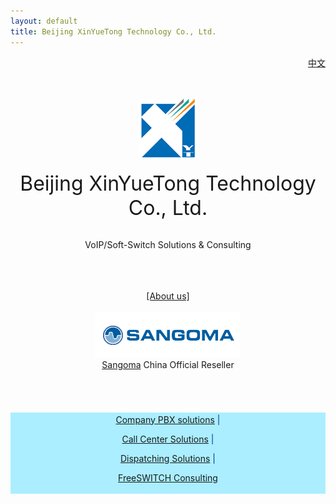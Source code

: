 ```yaml
---
layout: default
title: Beijing XinYueTong Technology Co., Ltd.
---
```


<div id="topnav" style="float:right">
	<a href="/">中文</a>
</div>

<br>
<br>
<div align="center">

<br />
<br />

<img src="/images/logo.png" border="0"/>

<br />
<br />
<span style="font-size:32px">Beijing XinYueTong Technology Co., Ltd.</span>


<br />
<br />

<span style="font-size:14px">VoIP/Soft-Switch Solutions & Consulting</span>

<br />
<br />
<br />
<a href="#about" rel="facebox">[About us]</a>
<br />
<br />
<img src="/images/sangoma.png" border="0"/>
<br />
<span style="font-size:14px"><a href="http://sangoma.com/">Sangoma</a> China Official Reseller</span>
<br />
<br />
<br />
<br />
<br />

<div style="color:#039;font-size:14px;background-color:#AEF;padding:3px">
<a href="#ipt_solutions" rel="facebox">Company PBX solutions</a> |

<a href="#callcenter_solutions" rel="facebox">Call Center Solutions</a> |

<a href="#dispatching_solutions" rel="facebox">Dispatching Solutions</a> |

<a href="#freeswitch_solutions" rel="facebox">FreeSWITCH Consulting</a>
</div>
<br />

</div>

<div id="about" style="font-size:14px;display:none">

Founded at early 2011, we offer SIP/VoIP related products, solutions and consulting.
<br><br>
Our core team members came from well known call center vendors, telecommunication companies and joint ventures.
We have 10+ years of rich experiences on the call center industry and marketing and
our customers ranges in government, military, petro, education, telecom carrier industries or fields locally(Asia/China) and around the world.
We also have good/large partnership with varies system integrators and device vendors.
  
<br><br>
Our goal is to offer reliable, open, and feature rich communication products and services for the success of you and your companny.

<br><br>
Contact us for more information: <input type="text" value="info@x-y-t.com" readonly>
</div>

<div id="freeswitch_solutions" style="font-size:14px;display:none">
<p>
	We provide support and services for the FreeSWITCH Open Source Soft-Switch (http://www.freeswitch.org) in Chinese Language and English.

</p><p>
	We have years of FreeSWITCH Experience and our core technicians are active members in the FreeSWITCH community and we contributed numerous patches and improvements in the last few years.
</p><p>
	We offer custom consulting as well as commercial support contracts to help you maintain your FreeSWITCH installation.
</p><p>
	We are partener of the official FreeSWITCH Solutions (http://www.freeswitchsolutions.com/) and we make sure every customer can get deep and solid support.
</p><p>
	Contact us for more information: <input type="text" value="info@x-y-t.com" readonly>
</div>

<div id="dispatching_solutions" style="font-size:14px;display:none">
<p>
	We offer advanced dispatching &amp; commanding system which was designed to improve efficiency for produce factory such as Petrolem, Steel Works, Electric Power, coal Industry, etc corporation.
</p><p>
	Our solution provides efficient and flexible communications mode, multi-level call control by it's top design and though our solid soft-switch system. The friendly user interface ensures it even more efficient and easier to use.
</p><p>
	And we offer API and SDK which enable system integrators to integrate it into any system with ease and with all the power of the system.
</p>
Contact us for more information: <input type="text" value="info@x-y-t.com" readonly>
</div>

<div id="callcenter_solutions" style="font-size:14px;display:none">
<p>
	OLA Soft Switch Platform is a telecom level switching platform. It has all Call Center functions and it speaks SIP and also it can communicate with PSTN networks with TDM hardwares.
</p><p>
Features:
<ul>
	<li>Based on Freeswitch and Linux, stable and reliable</li>
	<li>Based on multi-threaded core, can scale from small office use to real telecom use</li>
	<li>Rich codec support, G711, G722, G729, G723, Speex, gsm, iLBC, SILK, iSAC and more...</li>
	<li>Flexiable deployment, all functions including recording can be on one server</li>
	<li>Hi availability</li>
</ul>
</p><p>
	OLA offers HTTP Rest API, websocket API and Linux/Windows SDK, damn easy to integrate into other systems such as CRM and OA. And, it does support Nexus CTI middleware.
</p>
Contact us for more information: <input type="text" value="info@x-y-t.com" readonly>

</div>

<div id="ipt_solutions" style="font-size:14px;display:none">
<p>
	VoIP based communication connects your headquarter and your branches with low cost and more features than PSTN solutions. And we do offer PSTN interop through TDM hardwares and gateways.
</p>
<p>
	Contact us for more information.
</p>
Contact us for more information: <input type="text" value="info@x-y-t.com" readonly>

</div>